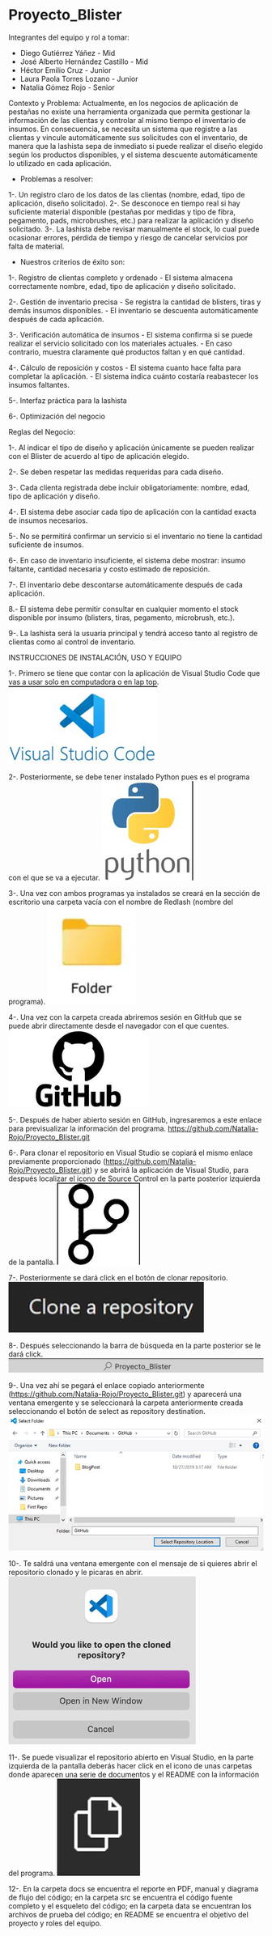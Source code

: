 # Proyecto_Blister

Integrantes del equipo y rol a tomar:
- Diego Gutiérrez Yáñez - Mid
- José Alberto Hernández Castillo - Mid
- Héctor Emilio Cruz - Junior
- Laura Paola Torres Lozano - Junior
- Natalia Gómez Rojo - Senior

Contexto y Problema:
Actualmente, en los negocios de aplicación de pestañas no existe una herramienta organizada que permita gestionar la información de las clientas y controlar al mismo tiempo el inventario de insumos. En consecuencia, se necesita un sistema que registre a las clientas y vincule automáticamente sus solicitudes con el inventario, de manera que la lashista sepa de inmediato si puede realizar el diseño elegido según los productos disponibles, y el sistema descuente automáticamente lo utilizado en cada aplicación.

 - Problemas a resolver:

 1-. Un registro claro de los datos de las clientas (nombre, edad, tipo de aplicación, diseño solicitado).
 2-. Se desconoce en tiempo real si hay suficiente material disponible (pestañas por medidas y tipo de fibra, pegamento, pads, microbrushes, etc.) para realizar la aplicación y diseño solicitado.
 3-. La lashista debe revisar manualmente el stock, lo cual puede ocasionar errores, pérdida de tiempo y riesgo de cancelar servicios por falta de material.

 - Nuestros criterios de éxito son: 

 1-. Registro de clientas completo y ordenado
     - El sistema almacena correctamente nombre, edad, tipo de aplicación y diseño solicitado.

 2-. Gestión de inventario precisa
     - Se registra la cantidad de blisters, tiras y demás insumos disponibles.
     - El inventario se descuenta automáticamente después de cada aplicación.

 3-. Verificación automática de insumos
     - El sistema confirma si se puede realizar el servicio solicitado con los materiales actuales.
     - En caso contrario, muestra claramente qué productos faltan y en qué cantidad.

 4-. Cálculo de reposición y costos
     - El sistema cuanto hace falta para completar la aplicación.
     - El sistema indica cuánto costaría reabastecer los insumos faltantes.

 5-. Interfaz práctica para la lashista

 6-. Optimización del negocio

Reglas del Negocio:

1-. Al indicar el tipo de diseño y aplicación únicamente se pueden realizar con el Blister de acuerdo al tipo de aplicación elegido.

2-. Se deben respetar las medidas requeridas para cada diseño.

3-. Cada clienta registrada debe incluir obligatoriamente: nombre, edad, tipo de aplicación y diseño.

4-. El sistema debe asociar cada tipo de aplicación con la cantidad exacta de insumos necesarios.

5-. No se permitirá confirmar un servicio si el inventario no tiene la cantidad suficiente de insumos.

6-. En caso de inventario insuficiente, el sistema debe mostrar: insumo faltante, cantidad necesaria y costo estimado de reposición.

7-. El inventario debe descontarse automáticamente después de cada aplicación.

8.- El sistema debe permitir consultar en cualquier momento el stock disponible por insumo (blisters, tiras, pegamento, microbrush, etc.).

9-. La lashista será la usuaria principal y tendrá acceso tanto al registro de clientas como al control de inventario.


INSTRUCCIONES DE INSTALACIÓN, USO Y EQUIPO

1-. Primero se tiene que contar con la aplicación de Visual Studio Code que vas a usar solo en computadora o en lap top.
![imagen de studio code](https://github.com/Natalia-Rojo/Proyecto_Blister/blob/eea97566ef55c19de76b068839d63361c5c66fd3/data%20imagenes/Imagen%20de%20WhatsApp%202025-09-25%20a%20las%2023.20.37_506b5096.jpg)

2-. Posteriormente, se debe tener instalado Python pues es el programa con el que se va a ejecutar. 
![imagen de python](https://github.com/Natalia-Rojo/Proyecto_Blister/blob/eea97566ef55c19de76b068839d63361c5c66fd3/data%20imagenes/Imagen%20de%20WhatsApp%202025-09-25%20a%20las%2023.20.56_9891080f.jpg)

3-. Una vez con ambos programas ya instalados se creará en la sección de escritorio una carpeta vacía con el nombre de Redlash (nombre del programa).
![imagen de carpeta](https://github.com/Natalia-Rojo/Proyecto_Blister/blob/eea97566ef55c19de76b068839d63361c5c66fd3/data%20imagenes/Imagen%20de%20WhatsApp%202025-09-25%20a%20las%2023.21.09_3e6dbe64.jpg)

4-. Una vez con la carpeta creada abriremos sesión en GitHub que se puede abrir directamente desde el navegador con el que cuentes. 
![imagen de github](https://github.com/Natalia-Rojo/Proyecto_Blister/blob/eea97566ef55c19de76b068839d63361c5c66fd3/data%20imagenes/Imagen%20de%20WhatsApp%202025-09-25%20a%20las%2023.21.26_03c9a65f.jpg)

5-. Después de haber abierto sesión en GitHub, ingresaremos a este enlace para previsualizar la información del programa.
https://github.com/Natalia-Rojo/Proyecto_Blister.git

6-. Para clonar el repositorio en Visual Studio se copiará el mismo enlace previamente proporcionado (https://github.com/Natalia-Rojo/Proyecto_Blister.git) y se abrirá la aplicación de Visual Studio, para después localizar el icono de Source Control en la parte posterior izquierda de la pantalla.
![imagen de ramas](https://github.com/Natalia-Rojo/Proyecto_Blister/blob/eea97566ef55c19de76b068839d63361c5c66fd3/data%20imagenes/Imagen%20de%20WhatsApp%202025-09-25%20a%20las%2023.21.43_e8ecca64.jpg)

7-. Posteriormente se dará click en el botón de clonar repositorio.
![imagne de clone repository](https://github.com/Natalia-Rojo/Proyecto_Blister/blob/eea97566ef55c19de76b068839d63361c5c66fd3/data%20imagenes/Imagen%20de%20WhatsApp%202025-09-25%20a%20las%2023.23.41_8f5aa651.jpg)

8-. Después seleccionando la barra de búsqueda en la parte posterior se le dará click.
![imagen de buscador](https://github.com/Natalia-Rojo/Proyecto_Blister/blob/eea97566ef55c19de76b068839d63361c5c66fd3/data%20imagenes/Imagen%20de%20WhatsApp%202025-09-25%20a%20las%2023.22.02_582a6df2.jpg)

9-. Una vez ahí se pegará el enlace copiado anteriormente (https://github.com/Natalia-Rojo/Proyecto_Blister.git) y aparecerá una ventana emergente y se seleccionará la carpeta anteriormente creada seleccionando el botón de select as repository destination.
![imagen de menu carpetas](https://github.com/Natalia-Rojo/Proyecto_Blister/blob/eea97566ef55c19de76b068839d63361c5c66fd3/data%20imagenes/Imagen%20de%20WhatsApp%202025-09-25%20a%20las%2023.22.23_0ac5dfe8.jpg)

10-. Te saldrá una ventana emergente con el mensaje de si quieres abrir el repositorio clonado y le picaras en abrir. 
![imagen de aceptar clonar repositorio](https://github.com/Natalia-Rojo/Proyecto_Blister/blob/eea97566ef55c19de76b068839d63361c5c66fd3/data%20imagenes/Imagen%20de%20WhatsApp%202025-09-25%20a%20las%2023.22.37_3e43cc5b.jpg)

11-. Se puede visualizar el repositorio abierto en Visual Studio, en la parte izquierda de la pantalla deberás hacer click en el icono de unas carpetas donde aparecen una serie de documentos y el README con la información del programa. 
![imagen de files](https://github.com/Natalia-Rojo/Proyecto_Blister/blob/eea97566ef55c19de76b068839d63361c5c66fd3/data%20imagenes/Imagen%20de%20WhatsApp%202025-09-25%20a%20las%2023.23.02_4027ab05.jpg)

12-. En la carpeta docs se encuentra el reporte en PDF, manual y diagrama de flujo del código; en la carpeta src se encuentra el código fuente completo y el esqueleto del código; en la carpeta data se encuentran los archivos de prueba del código; en README se encuentra el objetivo del proyecto y roles del equipo. 



